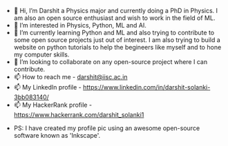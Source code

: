 - 👋 Hi, I’m Darshit a Physics major and currently doing a PhD in Physics. I am also an open source enthusiast and wish to work in the field of ML.
- 👀 I’m interested in Physics, Python, ML and AI.
- 🌱 I’m currently learning Python and ML and also trying to contribute to some open source projects just out of interest. I am also trying to build a website on python tutorials to help the begineers like myself and to hone my computer skills. 
- 💞️ I’m looking to collaborate on any open-source project where I can contribute.
- 📫 How to reach me - darshit@iisc.ac.in
- 📫 My LinkedIn profile - https://www.linkedin.com/in/darshit-solanki-3bb083140/
- 📫 My HackerRank profile - https://www.hackerrank.com/darshit_solanki1
<!------>
- PS: I have created my profile pic using an awesome open-source software known as 'Inkscape'.
<!---
DarshitSolanki04 is a ✨ special ✨ repository because its `README.md` (this file) appears on your GitHub profile.
You can click the Preview link to take a look at your changes.
--->
